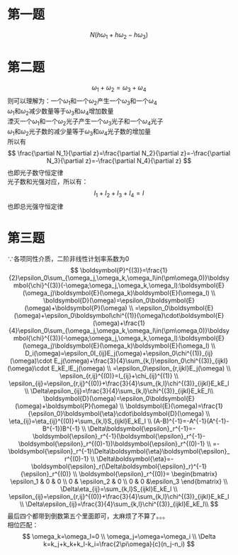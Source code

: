 # 第一题
$$
N(h\omega_1+h\omega_2-h\omega_3)
$$
# 第二题
$$
\omega_1+\omega_2=\omega_3+\omega_4
$$
则可以理解为：一个$\omega_1$和一个$\omega_2$产生一个$\omega_3$和一个$\omega_4$  
$\omega_1$和$\omega_2$减少数量等于$\omega_3$和$\omega_4$增加数量  
湮灭一个$\omega_1$和一个$\omega_2$光子产生一个$\omega_3$光子和一个$\omega_4$光子  
$\omega_1$和$\omega_2$光子数的减少量等于$\omega_3$和$\omega_4$光子数的增加量  
所以有  
$$
\frac{\partial N_1}{\partial z}=\frac{\partial N_2}{\partial z}=-\frac{\partial N_3}{\partial z}=-\frac{\partial N_4}{\partial z}
$$
也即光子数守恒定律  
光子数和光强对应，所以有：
$$
I_1+I_2+I_3+I_4=I
$$
也即总光强守恒定律
# 第三题
$\because$各项同性介质，二阶非线性计划率系数为0
$$
\boldsymbol{P}^{(3)}=\frac{1}{2}\epsilon_0\sum_{\omega_j,\omega_k,\omega_l\in(\pm\omega,0)}\boldsymbol{\chi}^{(3)}(-\omega;\omega_j,\omega_k,\omega_l):\boldsymbol{E}(\omega_j)\boldsymbol{E}(\omega_k)\boldsymbol{E}(\omega_l) \\
\boldsymbol{D}(\omega)=\epsilon_0\boldsymbol{E}(\omega)+\boldsymbol{P}(\omega) \\
=\epsilon_0\boldsymbol{E}(\omega)+\epsilon_0\boldsymbol\chi^{(1)}(\omega)\cdot\boldsymbol{E}(\omega)+\frac{1}{4}\epsilon_0\sum_{\omega_j,\omega_k,\omega_l\in(\pm\omega,0)}\boldsymbol{\chi}^{(3)}(-\omega;\omega_j,\omega_k,\omega_l):\boldsymbol{E}(\omega_j)\boldsymbol{E}(\omega_k)\boldsymbol{E}(\omega_l) \\
D_i(\omega)=\epsilon_0I_{ij}E_j(\omega)+\epsilon_0\chi^{(1)}_{ij}(\omega)\cdot E_j(\omega)+\frac{3}{4}\sum_{k,l}\epsilon_0\chi^{(3)}_{ijkl}(\omega)\cdot E_kE_lE_j(\omega) \\
=\epsilon_0\epsilon_{r,ijkl}E_j(\omega) \\
\epsilon_{r,ij}^{(0)}=I_{ij}+\chi_{ij}^{(1)} \\
\epsilon_{ij}=\epsilon_{r,ij}^{(0)}+\frac{3}{4}\sum_{k,l}\chi^{(3)}_{ijkl}E_kE_l \\
\Delta\epsilon_{ij}=\frac{3}{4}\sum_{k,l}\chi^{(3)}_{ijkl}E_kE_l\\
\boldsymbol{D}(\omega)=\epsilon_0\boldsymbol{E}(\omega)+\boldsymbol{P}(\omega) \\
\boldsymbol{E}(\omega)=\frac{1}{\epsilon_0}\boldsymbol{\eta}\cdot\boldsymbol{D}(\omega) \\
\eta_{ij}=\eta_{ij}^{(0)}+\sum_{k,l}S_{ijkl}E_kE_l \\
(A-B)^{-1}=-A^{-1}(A^{-1}-B^{-1})B^{-1} \\
\Delta\boldsymbol{\epsilon}_r^{-1}=-\boldsymbol{\epsilon}_r^{-1}(\boldsymbol{\epsilon}_r^{-1}-\boldsymbol{\epsilon}_r^{(0)-1})\boldsymbol{\epsilon}_r^{(0)-1} \\
=-\boldsymbol{\epsilon}_r^{-1}\Delta\boldsymbol{\eta}\boldsymbol{\epsilon}_r^{(0)-1} \\
\Delta\boldsymbol{\eta}=-\boldsymbol{\epsilon}_r(\Delta\boldsymbol{\epsilon}_r)^{-1}{\epsilon}_r^{(0)} \\
\boldsymbol{\epsilon}_r^{(0)}=
\begin{bmatrix} 
\epsilon_1 & 0 & 0 \\ 0 & \epsilon_2 & 0 \\ 0 & 0 &\epsilon_3
\end{bmatrix} \\
\Delta\eta_{ij}=\sum_{k,l}S_{ijkl}E_kE_l \\
\epsilon_{ij}=\epsilon_{r,ij}^{(0)}+\frac{3}{4}\sum_{k,l}\chi^{(3)}_{ijkl}E_kE_l \\
\Delta\epsilon_{ij}=\frac{3}{4}\sum_{k,l}\chi^{(3)}_{ijkl}E_kE_l\\
$$
最后四个都带到倒数第五个里面即可，太麻烦了不算了。。。  
相位匹配：
$$
\omega_k=\omega_l=0 \\
\omega_j=\omega=\omega_i \\
\Delta k=k_j+k_k+k_l-k_i=\frac{2\pi\omega}{c}(n_j-n_i)
$$
